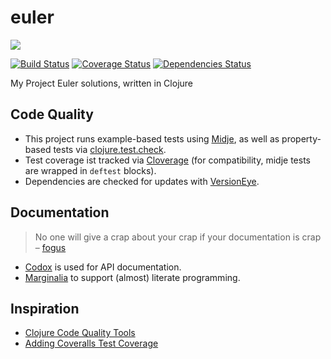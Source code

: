 # euler

<img src="https://projecteuler.net/profile/SZoerner.png"/>

[![Build
Status](https://travis-ci.org/SZoerner/euler.svg?branch=master)](https://travis-ci.org/SZoerner/euler)
[![Coverage Status](https://img.shields.io/coveralls/SZoerner/euler.svg)](https://coveralls.io/r/SZoerner/euler)
[![Dependencies Status](http://jarkeeper.com/szoerner/euler/status.svg)](http://jarkeeper.com/szoerner/euler)

My Project Euler solutions, written in Clojure

## Code Quality

- This project runs example-based tests using [Midje](https://github.com/marick/Midje), as well as property-based tests via [clojure.test.check](https://github.com/clojure/test.check).
- Test coverage ist tracked via [Cloverage](https://github.com/lshift/cloverage) (for compatibility, midje tests are wrapped in ``deftest`` blocks).
- Dependencies are checked for updates with [VersionEye](https://www.versioneye.com/).

## Documentation
> No one will give a crap about your crap if your documentation is crap  
> – [fogus](http://blog.fogus.me/2011/01/05/the-marginalia-manifesto/)

- [Codox](https://github.com/weavejester/codox) is used for API documentation.
- [Marginalia](https://github.com/gdeer81/marginalia) to support (almost) literate programming.

## Inspiration

- [Clojure Code Quality Tools](http://blog.mattgauger.com/blog/2014/09/15/clojure-code-quality-tools/)
- [Adding Coveralls Test Coverage](http://blog.bfontaine.net/2014/02/15/using-coveralls-with-clojure/)

